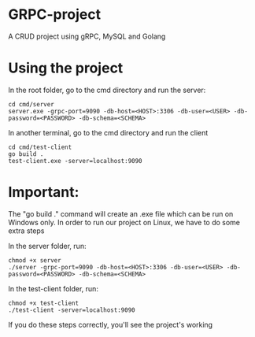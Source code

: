 # GRPC-project
A CRUD project using gRPC, MySQL and Golang

# Using the project

In the root folder, go to the cmd directory and run the server:
````
cd cmd/server
server.exe -grpc-port=9090 -db-host=<HOST>:3306 -db-user=<USER> -db-password=<PASSWORD> -db-schema=<SCHEMA>
````
In another terminal, go to the cmd directory and run the client
````
cd cmd/test-client
go build .
test-client.exe -server=localhost:9090
````
# Important:
The "go build ." command will create an .exe file which can be run on Windows only.
In order to run  our project on Linux, we have to do some extra steps

In the server folder, run:
````
chmod +x server
./server -grpc-port=9090 -db-host=<HOST>:3306 -db-user=<USER> -db-password=<PASSWORD> -db-schema=<SCHEMA>
````

In the test-client folder, run:
````
chmod +x test-client
./test-client -server=localhost:9090
````

If you do these steps correctly, you'll see the project's working
